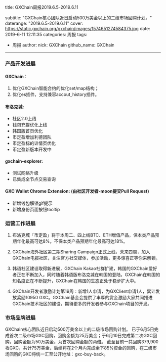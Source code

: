 title: GXChain周报2019.6.5-2019.6.11

subtitle: "GXChain核心团队近日启动500万美金以上的二级市场回购计划。"
daterange: "2019.6.5-2019.6.11"
cover: https://static.gxchain.org/gxchain/images/1574651274584375.jpg
date: 2019-6-11 12:11:35
categories: 周报
tags:
  - 周报
author:
    nick: GXChain
    github_name: GXChain
---

### 产品开发进展
#### GXChain：
1. 优化GXChain智能合约的优化set/map结构；
2. 优化es插件，支持兼容accout_history插件。

#### 布洛克城:
- 社区2.0上线
- 钱包充提优化上线
- 韩国版首页优化
- 币定盈增加利德团队
- 币定盈标的详情页优化
- 币定盈新版本开发中

#### gxchain-explorer:
- 测试网络升级
- 已集成全节点交易查询

#### GXC Wallet Chrome Extension: (由社区开发者-moon提交Pull Request)
- 新增钱包解锁gif提示 
- 新增身份页面按钮tooltip


### 运营工作进展
 
1.	布洛克城「币定盈」将于本周二、四上线BTC、ETH增值产品，保本类产品预期年化最高可达8%，不保本类产品预期年化最高可达18%。
2.	GXChain海外社区第二期Sharing Campaign正式上线，未来四周，加入GXChain电报社区，关注官方社交媒体，参加活动，更多惊喜正等你来解锁。
3.	韩语社区建设取得新进展，GXChain Kakao社群扩建，韩国的GXChain爱好者正在不断加入，同时随着韩语版布洛克城在韩国的登陆，GXChain在韩国的知名度正在不断提升，GXChain在韩国的生态正处于稳步扩大中。

4.	GXChain开发者激励计划第19周：新增1人申请，为GXClient申请1人，累计发放奖励10950 GXC。GXChain基金会提供了丰厚的赏金激励大家共同推进GXChain技术社区的建设，期待更多的开发者参与GXChain项目的开发。


### 市场品牌进展

GXChain核心团队近日启动500万美金以上的二级市场回购计划。
已于6月5日完成首次二级市场GXC回购，回购金额为25万美金；于6月10日完成第二次GXC回购，回购金额为50万美金，为首次回购金额的两倍。
截至目前一共回购379,900枚GXC，共计75万美金，后续将在2个月内完成余下85%资金的回购，在二级市场回购的GXC将统一汇至公开地址：gxc-buy-back。